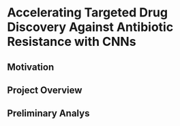 # Accelerating Targeted Drug Discovery Against Antibiotic Resistance with CNNs

## Motivation


## Project Overview


## Preliminary Analys
